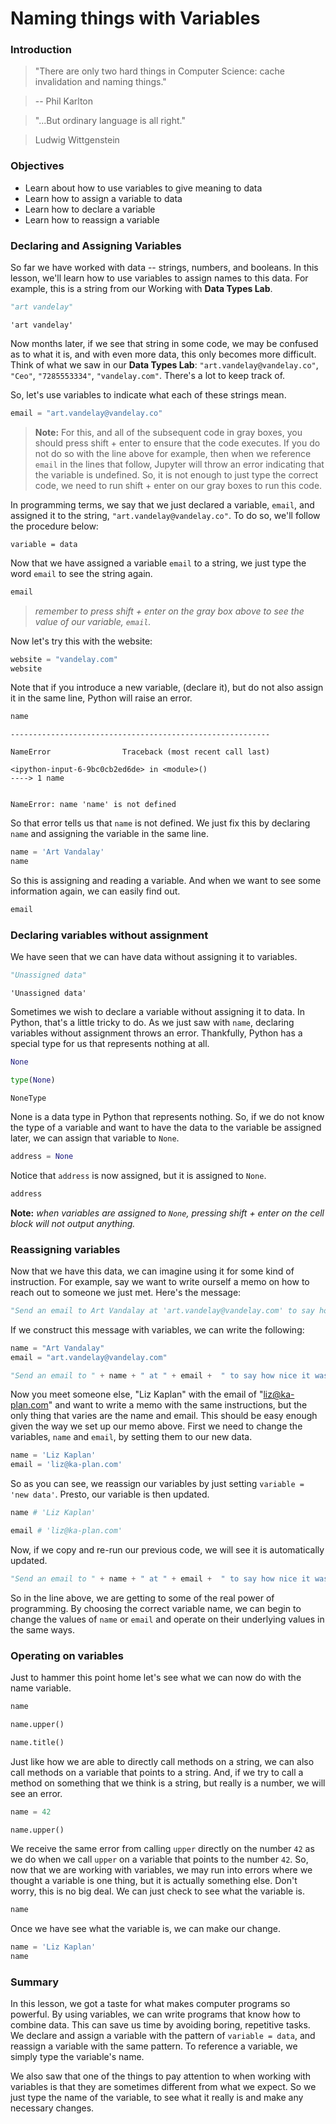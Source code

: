 
# Naming things with Variables

### Introduction

> "There are only two hard things in Computer Science: cache invalidation and naming things."

> -- Phil Karlton

> "...But ordinary language is all right." 

> Ludwig Wittgenstein

### Objectives

* Learn about how to use variables to give meaning to data
* Learn how to assign a variable to data
* Learn how to declare a variable
* Learn how to reassign a variable

### Declaring and Assigning Variables

So far we have worked with data -- strings, numbers, and booleans.  In this lesson, we'll learn how to use variables to assign names to this data.  For example, this is a string from our Working with **Data Types Lab**.


```python
"art vandelay"
```




    'art vandelay'



Now months later, if we see that string in some code, we may be confused as to what it is, and with even more data, this only becomes more difficult. Think of what we saw in our **Data Types Lab**: `"art.vandelay@vandelay.co"`, `"Ceo"`, `"7285553334"`, `"vandelay.com"`. There's a lot to keep track of.

So, let's use variables to indicate what each of these strings mean.


```python
email = "art.vandelay@vandelay.co"
```

> **Note:** For this, and all of the subsequent code in gray boxes, you should press shift + enter to ensure that the code executes. If you do not do so with the line above for example, then when we reference `email` in the lines that follow, Jupyter will throw an error indicating that the variable is undefined. So, it is not enough to just type the correct code, we need to run shift + enter on our gray boxes to run this code.

In programming terms, we say that we just declared a variable, `email`, and assigned it to the string, `"art.vandelay@vandelay.co"`.  To do so, we'll follow the procedure below:

    variable = data

Now that we have assigned a variable `email` to a string, we just type the word `email` to see the string again. 


```python
email
```

> *remember to press shift + enter on the gray box above to see the value of our variable, *`email`*.*

Now let's try this with the website:


```python
website = "vandelay.com"
website
```

Note that if you introduce a new variable, (declare it), but do not also assign it in the same line, Python will raise an error.


```python
name
```


    ----------------------------------------------------------

    NameError                Traceback (most recent call last)

    <ipython-input-6-9bc0cb2ed6de> in <module>()
    ----> 1 name
    

    NameError: name 'name' is not defined


So that error tells us that `name` is not defined.  We just fix this by declaring `name` and assigning the variable in the same line.


```python
name = 'Art Vandalay'
name
```

So this is assigning and reading a variable.  And when we want to see some information again, we can easily find out.


```python
email
```

### Declaring variables without assignment

We have seen that we can have data without assigning it to variables.  


```python
"Unassigned data"
```




    'Unassigned data'



Sometimes we wish to declare a variable without assigning it to data.  In Python, that's a little tricky to do.  As we just saw with `name`, declaring variables without assignment throws an error.  Thankfully, Python has a special type for us that represents nothing at all.


```python
None
```


```python
type(None)
```




    NoneType



None is a data type in Python that represents nothing.  So, if we do not know the type of a variable and want to have the data to the variable be assigned later, we can assign that variable to `None`.


```python
address = None
```

Notice that `address` is now assigned, but it is assigned to `None`.


```python
address
```

**Note:** *when variables are assigned to `None`, pressing shift + enter on the cell block will not output anything.*

### Reassigning variables

Now that we have this data, we can imagine using it for some kind of instruction.  For example, say we want to write ourself a memo on how to reach out to someone we just met. Here's the message:


```python
"Send an email to Art Vandalay at 'art.vandelay@vandelay.com' to say how nice it was meeting yesterday."
```

If we construct this message with variables, we can write the following:


```python
name = "Art Vandalay"
email = "art.vandelay@vandelay.com"
```


```python
"Send an email to " + name + " at " + email +  " to say how nice it was meeting yesterday."
```

Now you meet someone else, "Liz Kaplan" with the email of "liz@ka-plan.com" and want to write a memo with the same instructions, but the only thing that varies are the name and email. This should be easy enough given the way we set up our memo above. First we need to change the variables, `name` and `email`, by setting them to our new data.


```python
name = 'Liz Kaplan'
email = 'liz@ka-plan.com'
```

So as you can see, we reassign our variables by just setting `variable = 'new data'`. Presto, our variable is then updated.


```python
name # 'Liz Kaplan'
```


```python
email # 'liz@ka-plan.com'
```

Now, if we copy and re-run our previous code, we will see it is automatically updated.


```python
"Send an email to " + name + " at " + email +  " to say how nice it was meeting yesterday."
```

So in the line above, we are getting to some of the real power of programming.  By choosing the correct variable name, we can begin to change the values of `name` or `email` and operate on their underlying values in the same ways.

### Operating on variables

Just to hammer this point home let's see what we can now do with the name variable.


```python
name
```


```python
name.upper()
```


```python
name.title()
```

Just like how we are able to directly call methods on a string, we can also call methods on a variable that points to a string.  And, if we try to call a method on something that we think is a string, but really is a number, we will see an error.


```python
name = 42
```


```python
name.upper()
```

We receive the same error from calling `upper` directly on the number `42` as we do when we call `upper` on a variable that points to the number `42`. So, now that we are working with variables, we may run into errors where we thought a variable is one thing, but it is actually something else. Don't worry, this is no big deal.  We can just check to see what the variable is.


```python
name
```

Once we have see what the variable is, we can make our change.


```python
name = 'Liz Kaplan'
name
```

### Summary

In this lesson, we got a taste for what makes computer programs so powerful.  By using variables, we can write programs that know how to combine data.  This can save us time by avoiding boring, repetitive tasks.  We declare and assign a variable with the pattern of `variable = data`, and reassign a variable with the same pattern.  To reference a variable, we simply type the variable's name.  

We also saw that one of the things to pay attention to when working with variables is that they are sometimes different from what we expect.  So we just type the name of the variable, to see what it really is and make any necessary changes. 
